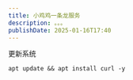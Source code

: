 ```yaml
---
title: 小鸡鸡一条龙服务
description: 。。。
publishDate: 2025-01-16T17:40
---
```

更新系统

```
apt update && apt install curl -y
```
